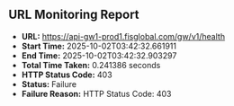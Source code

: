 ## URL Monitoring Report

- **URL:** https://api-gw1-prod1.fisglobal.com/gw/v1/health
- **Start Time:** 2025-10-02T03:42:32.661911
- **End Time:** 2025-10-02T03:42:32.903297
- **Total Time Taken:** 0.241386 seconds
- **HTTP Status Code:** 403
- **Status:** Failure
- **Failure Reason:** HTTP Status Code: 403
